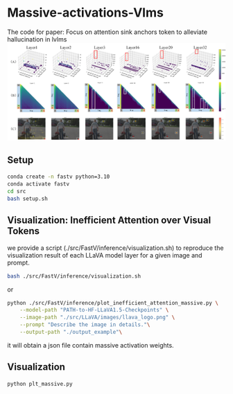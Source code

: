 # Massive-activations-Vlms
The code for paper: Focus on attention sink anchors token to alleviate hallucination in lvlms
![image](https://github.com/zhangbaijin/Massive-activations-VLMs/blob/main/massive.png)


## Setup
```bash
conda create -n fastv python=3.10
conda activate fastv
cd src
bash setup.sh
```



## Visualization: Inefficient Attention over Visual Tokens 

we provide a script (./src/FastV/inference/visualization.sh) to reproduce the visualization result of each LLaVA model layer for a given image and prompt.

```bash
bash ./src/FastV/inference/visualization.sh
```
or
```bash
python ./src/FastV/inference/plot_inefficient_attention_massive.py \
    --model-path "PATH-to-HF-LLaVA1.5-Checkpoints" \
    --image-path "./src/LLaVA/images/llava_logo.png" \
    --prompt "Describe the image in details."\
    --output-path "./output_example"\
```
it will obtain a json file contain massive activation weights.

## Visualization
```
python plt_massive.py  
```
